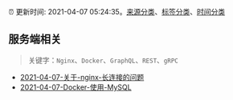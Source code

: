 :alarm_clock: 更新时间: 2021-04-07 05:24:35。[来源分类](../README.md)、[标签分类](../TAGS.md)、[时间分类](../TIMELINE.md)

## 服务端相关


> 关键字：`Nginx`、`Docker`、`GraphQL`、`REST`、`gRPC`



- [2021-04-07-关于-nginx-长连接的问题](https://www.v2ex.com/t/768667) 
- [2021-04-07-Docker-使用-MySQL](https://toutiao.io/k/7dit4i8) 